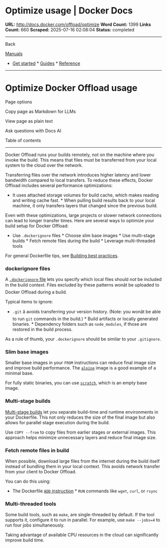 # Optimize usage | Docker Docs

**URL:** http://docs.docker.com/offload/optimize
**Word Count:** 1399
**Links Count:** 660
**Scraped:** 2025-07-16 02:08:04
**Status:** completed

---

Back

[Manuals](https://docs.docker.com/manuals/)

  * [Get started](http://docs.docker.com/get-started/)   * [Guides](http://docs.docker.com/guides/)   * [Reference](http://docs.docker.com/reference/)

* * *

# Optimize Docker Offload usage

Page options

Copy page as Markdown for LLMs

View page as plain text

Ask questions with Docs AI

Table of contents

* * *

Docker Offload runs your builds remotely, not on the machine where you invoke the build. This means that files must be transferred from your local system to the cloud over the network.

Transferring files over the network introduces higher latency and lower bandwidth compared to local transfers. To reduce these effects, Docker Offload includes several performance optimizations:

  * It uses attached storage volumes for build cache, which makes reading and writing cache fast.   * When pulling build results back to your local machine, it only transfers layers that changed since the previous build.

Even with these optimizations, large projects or slower network connections can lead to longer transfer times. Here are several ways to optimize your build setup for Docker Offload:

  * Use `.dockerignore` files   * Choose slim base images   * Use multi-stage builds   * Fetch remote files during the build   * Leverage multi-threaded tools

For general Dockerfile tips, see [Building best practices](https://docs.docker.com/build/building/best-practices/).

### dockerignore files

A [`.dockerignore` file](https://docs.docker.com/build/concepts/context/#dockerignore-files) lets you specify which local files should _not_ be included in the build context. Files excluded by these patterns wonât be uploaded to Docker Offload during a build.

Typical items to ignore:

  * `.git` â avoids transferring your version history. \(Note: you wonât be able to run `git` commands in the build.\)   * Build artifacts or locally generated binaries.   * Dependency folders such as `node_modules`, if those are restored in the build process.

As a rule of thumb, your `.dockerignore` should be similar to your `.gitignore`.

### Slim base images

Smaller base images in your `FROM` instructions can reduce final image size and improve build performance. The [`alpine`](https://hub.docker.com/_/alpine) image is a good example of a minimal base.

For fully static binaries, you can use [`scratch`](https://hub.docker.com/_/scratch), which is an empty base image.

### Multi-stage builds

[Multi-stage builds](http://docs.docker.com/build/building/multi-stage/) let you separate build-time and runtime environments in your Dockerfile. This not only reduces the size of the final image but also allows for parallel stage execution during the build.

Use `COPY --from` to copy files from earlier stages or external images. This approach helps minimize unnecessary layers and reduce final image size.

### Fetch remote files in build

When possible, download large files from the internet during the build itself instead of bundling them in your local context. This avoids network transfer from your client to Docker Offload.

You can do this using:

  * The Dockerfile [`ADD` instruction](http://docs.docker.com/reference/dockerfile/#add)   * `RUN` commands like `wget`, `curl`, or `rsync`

### Multi-threaded tools

Some build tools, such as `make`, are single-threaded by default. If the tool supports it, configure it to run in parallel. For example, use `make --jobs=4` to run four jobs simultaneously.

Taking advantage of available CPU resources in the cloud can significantly improve build time.